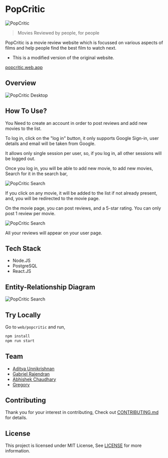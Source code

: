 # PopCritic

![PopCritic](https://popcritic.web.app/readme.png)

> Movies Reviewed by people, for people

PopCritic is a movie review website which is focussed on various aspects of films and help people find the best film to watch next.

* This is a modified version of the original website.

[popcritic.web.app](https://popcritic.web.app)

## Overview

![PopCritic Desktop](https://raw.githubusercontent.com/theabbie/PopCritic/master/Images/desktop.JPG)

## How To Use?

You Need to create an account in order to post reviews and add new movies to the list.

To log in, click on the "log in" button, it only supports Google Sign-in, user details and email will be taken from Google.

It allows only single session per user, so, if you log in, all other sessions will be logged out.

Once you log in, you will be able to add new movie, to add new movies, Search for it in the search bar,

![PopCritic Search](https://raw.githubusercontent.com/theabbie/PopCritic/master/Images/search.JPG)

If you click on any movie, it will be added to the list if not already present, and, you will be redirected to the movie page.

On the movie page, you can post reviews, and a 5-star rating. You can only post 1 review per movie.

![PopCritic Search](https://raw.githubusercontent.com/theabbie/PopCritic/master/Images/review.JPG)

All your reviews will appear on your user page.

## Tech Stack

* Node.JS
* PostgreSQL
* React.JS

## Entity-Relationship Diagram

![PopCritic Search](https://raw.githubusercontent.com/theabbie/PopCritic/master/Images/ERD.png)

## Try Locally

Go to `web/popcritic` and run,

```sh
npm install
npm run start
```

## Team

* [Aditya Unnikrishnan](https://github.com/CharieBlastX7)
* [Gabriel Rajendran](https://github.com/rgab1508)
* [Abhishek Chaudhary](https://theabbie.github.io/)
* [Gregory](https://github.com/gregbg218)

## Contributing

Thank you for your interest in contributing, Check out [CONTRIBUTING.md](/CONTRIBUTING.md) for details.

## License

This project is licensed under MIT License, See [LICENSE](/LICENSE) for more information.
